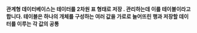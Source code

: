 #### 관계형 데이터베이스는 테이터를 2차원 표 형태로 저장 . 관리하는데 이를 테이블이라고 합니다. 테이블은 하나의 개체를 구성하는 여러 값을 가로로 늘어뜨린 행과 저장할 데이터를 이루는 각 값의 공통
